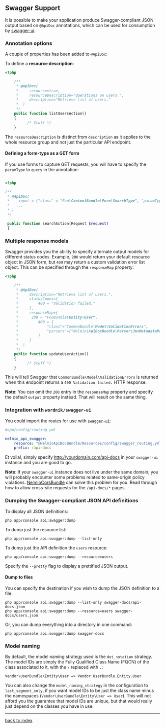 Swagger Support
---------------

It is possible to make your application produce Swagger-compliant JSON output
based on `@ApiDoc` annotations, which can be used for consumption by
[swagger-ui](https://github.com/wordnik/swagger-ui).

### Annotation options

A couple of properties has been added to `@ApiDoc`:

To define a __resource description__:

```php
<?php

	/**
     * @ApiDoc(
     *     resource=true,
     *     resourceDescription="Operations on users.",
     *     description="Retrieve list of users."
     *  )
     */
	public function listUsersAction()
    {
          /* Stuff */
    }

```

The `resourceDescription` is distinct from `description` as it applies to the
whole resource group and not just the particular API endpoint.

#### Defining a form-type as a GET form

If you use forms to capture GET requests, you will have to specify the
`paramType` to `query` in the annotation:

```php

<?php

/**
 * @ApiDoc(
 *    input = {"class" = "Foo\ContentBundle\Form\SearchType", "paramType" = "query"},
 *   ...
 * )
 */

 public function searchAction(Request $request)
 {
```

### Multiple response models

Swagger provides you the ability to specify alternate output models for
different status codes. Example, `200` would return your default resource object
in JSON form, but `400` may return a custom validation error list object. This
can be specified through the `responseMap` property:

```php
<?php

	/**
     * @ApiDoc(
     *     description="Retrieve list of users.",
     *     statusCodes={
     *         400 = "Validation failed."
     *     },
     *     responseMap={
     *     	200 = "FooBundle\Entity\User",
     *         400 = {
     *             "class"="CommonBundle\Model\ValidationErrors",
     *             "parsers"={"Nelmio\ApiDocBundle\Parser\JmsMetadataParser"}
     *         }
     *     }
     *  )
     */
	public function updateUserAction()
    {
          /* Stuff */
    }

```

This will tell Swagger that `CommonBundle\Model\ValidationErrors` is returned when this endpoint returns a `400 Validation failed.` HTTP response.

__Note:__ You can omit the `200` entry in the `responseMap` property and specify the default `output` property instead. That will result on the same thing.

### Integration with `wordnik/swagger-ui`

You could import the routes for use with [`swagger-ui`](https://github.com/wordnik/swagger-ui):

```yml
#app/config/routing.yml

nelmio_api_swagger:
    resource: "@NelmioApiDocBundle/Resources/config/swagger_routing.yml"
    prefix: /api-docs
```

Et voila!, simply specify http://yourdomain.com/api-docs in your `swagger-ui` instance and you are good to go.

__Note__: If your `swagger-ui` instance does not live under the same domain, you
will probably encounter some problems related to same-origin policy violations.
[NelmioCorsBundle](https://github.com/nelmio/NelmioCorsBundle) can solve this
problem for you. Read through how to allow cross-site requests for the
`/api-docs/*` pages.

### Dumping the Swagger-compliant JSON API definitions

To display all JSON definitions:

```
php app/console api:swagger:dump
```

To dump just the resource list:

```
php app/console api:swagger:dump --list-only
```

To dump just the API definition the `users` resource:

```
php app/console api:swagger:dump --resource=users
```

Specify the `--pretty` flag to display a prettified JSON output.

#### Dump to files

You can specify the destination if you wish to dump the JSON definition to a file:

```
php app/console api:swagger:dump --list-only swagger-docs/api-docs.json
php app/console api:swagger:dump --resource=users swagger-docs/users.json
```

Or, you can dump everything into a directory in one command:

```
php app/console api:swagger:dump swagger-docs
```

### Model naming

By default, the model naming strategy used is the `dot_notation` strategy. The
model IDs are simply the Fully Qualified Class Name (FQCN) of the class
associated to it, with the `\` replaced with `.`:

`Vendor\UserBundle\Entity\User => Vendor.UserBundle.Entity.User`

You can also change the `model_naming_strategy` in the configuration to
`last_segment_only`, if you want model IDs to be just the class name minus the
namespaces (`Vendor\UserBundle\Entity\User => User`). This will not afford you
the guarantee that model IDs are unique, but that would really just depend on
the classes you have in use.

---

[back to index](index.md)
